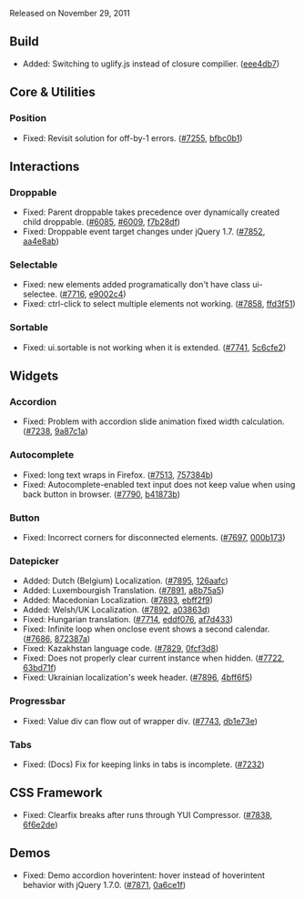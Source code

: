 <script>{
	"title": "jQuery UI 1.8.17 Changelog"
}</script>

Released on November 29, 2011

## Build

* Added: Switching to uglify.js instead of closure compilier. ([eee4db7](http://github.com/jquery/jquery-ui/commit/eee4db7866fcba3d5bea72be311445cde62b13ca))

## Core &amp; Utilities

### Position

* Fixed: Revisit solution for off-by-1 errors. ([#7255](http://bugs.jqueryui.com/ticket/7255), [bfbc0b1](http://github.com/jquery/jquery-ui/commit/bfbc0b1fb3c0bf43ccbaefd03bcfa2cf19ea4a03))

## Interactions

### Droppable

* Fixed: Parent droppable takes precedence over dynamically created child droppable. ([#6085](http://bugs.jqueryui.com/ticket/6085), [#6009](http://bugs.jqueryui.com/ticket/6009), [f7b28df](http://github.com/jquery/jquery-ui/commit/f7b28df28809bca05623b7394919d15919334afb))
* Fixed: Droppable event target changes under jQuery 1.7. ([#7852](http://bugs.jqueryui.com/ticket/7852), [aa4e8ab](http://github.com/jquery/jquery-ui/commit/aa4e8ab3fb83f2550bac1e5476bd20f84a5883d9))

### Selectable

* Fixed: new elements added programatically don't have class ui-selectee. ([#7716](http://bugs.jqueryui.com/ticket/7716), [e9002c4](http://github.com/jquery/jquery-ui/commit/e9002c4c8f04266497926419034ea44f62725bcf))
* Fixed: ctrl-click to select multiple elements not working. ([#7858](http://bugs.jqueryui.com/ticket/7858), [ffd3f51](http://github.com/jquery/jquery-ui/commit/ffd3f510f1c0fbfe99ce2f1aab81d56d9b03f88e))

### Sortable

* Fixed: ui.sortable is not working when it is extended. ([#7741](http://bugs.jqueryui.com/ticket/7741), [5c6cfe2](http://github.com/jquery/jquery-ui/commit/5c6cfe2645588e6a3d3f1ed002534d454209e33f))

## Widgets

### Accordion

* Fixed: Problem with accordion slide animation fixed width calculation. ([#7238](http://bugs.jqueryui.com/ticket/7238), [9a87c1a](http://github.com/jquery/jquery-ui/commit/9a87c1a72ea298170f4b9bffcecdb4d80ee4b5cc))

### Autocomplete

* Fixed: long text wraps in Firefox. ([#7513](http://bugs.jqueryui.com/ticket/7513), [757384b](http://github.com/jquery/jquery-ui/commit/757384b8c5eb1ccf354f9ab98fcb3b0e6cae6e1d))
* Fixed: Autocomplete-enabled text input does not keep value when using back button in browser. ([#7790](http://bugs.jqueryui.com/ticket/7790), [b41873b](http://github.com/jquery/jquery-ui/commit/b41873ba0dd8f84ec282f77d029c7dc0ee99b873))

### Button

* Fixed: Incorrect corners for disconnected elements. ([#7697](http://bugs.jqueryui.com/ticket/7697), [000b173](http://github.com/jquery/jquery-ui/commit/000b1736ac9c379fbb4f0f608f407ad25924fcac))

### Datepicker

* Added: Dutch (Belgium) Localization. ([#7895](http://bugs.jqueryui.com/ticket/7895), [126aafc](http://github.com/jquery/jquery-ui/commit/126aafc94a23f108673428a496ff38b385372634))
* Added: Luxembourgish Translation. ([#7891](http://bugs.jqueryui.com/ticket/7891), [a8b75a5](http://github.com/jquery/jquery-ui/commit/a8b75a5b9ed2d946fe7bb9f584ccbfb9668c0a95))
* Added: Macedonian Localization. ([#7893](http://bugs.jqueryui.com/ticket/7893), [ebff2f9](http://github.com/jquery/jquery-ui/commit/ebff2f9f102f9d017f35e41781e0bec258d85600))
* Added: Welsh/UK Localization. ([#7892](http://bugs.jqueryui.com/ticket/7892), [a03863d](http://github.com/jquery/jquery-ui/commit/a03863d01761a6ea69af7dc053a0d9c2bdf063a3))
* Fixed: Hungarian translation. ([#7714](http://bugs.jqueryui.com/ticket/7714), [eddf076](http://github.com/jquery/jquery-ui/commit/eddf076b8c7d4e68a18823ffae884c113028801e), [af7d433](http://github.com/jquery/jquery-ui/commit/af7d433818d3d703fd19dd6ee067e8a6ac6cd811))
* Fixed: Infinite loop when onclose event shows a second calendar. ([#7686](http://bugs.jqueryui.com/ticket/7686), [872387a](http://github.com/jquery/jquery-ui/commit/872387abd5ab59e00df108438ae5bba76df1138a))
* Fixed: Kazakhstan language code. ([#7829](http://bugs.jqueryui.com/ticket/7829), [0fcf3d8](http://github.com/jquery/jquery-ui/commit/0fcf3d8e5e0bf8e8459c5c95d7733958eb68a5d3))
* Fixed: Does not properly clear current instance when hidden. ([#7722](http://bugs.jqueryui.com/ticket/7722), [63bd71f](http://github.com/jquery/jquery-ui/commit/63bd71f14cac1f46fd5cfc6f157abf0bf710d347))
* Fixed: Ukrainian localization's week header. ([#7896](http://bugs.jqueryui.com/ticket/7896), [4bff6f5](http://github.com/jquery/jquery-ui/commit/4bff6f564b132c70950c0a4100301a49bd802717))

### Progressbar

* Fixed: Value div can flow out of wrapper div. ([#7743](http://bugs.jqueryui.com/ticket/7743), [db1e73e](http://github.com/jquery/jquery-ui/commit/db1e73e3db9d7ffa971d2275bc130515e9bd42e6))

### Tabs

* Fixed: (Docs) Fix for keeping links in tabs is incomplete. ([#7232](http://bugs.jqueryui.com/ticket/7232))

## CSS Framework

* Fixed: Clearfix breaks after runs through YUI Compressor. ([#7838](http://bugs.jqueryui.com/ticket/7838), [6f6e2de](http://github.com/jquery/jquery-ui/commit/6f6e2ded1a9b30f65a34733f3d887c16c162e28a))

## Demos

* Fixed: Demo accordion hoverintent: hover instead of hoverintent behavior with jQuery 1.7.0. ([#7871](http://bugs.jqueryui.com/ticket/7871), [0a6ce1f](http://github.com/jquery/jquery-ui/commit/0a6ce1f7d177163b06f5383d56e4f91af2ced951))

